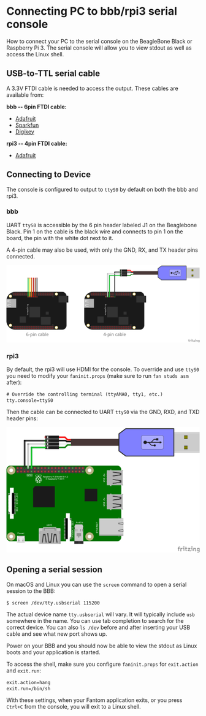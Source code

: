 # Connecting PC to bbb/rpi3 serial console

How to connect your PC to the serial console on the BeagleBone Black or
Raspberry Pi 3. The serial console will allow you to view stdout as well as
access the Linux shell.

## USB-to-TTL serial cable

A 3.3V FTDI cable is needed to access the output. These cables are available
from:

**bbb -- 6pin FTDI cable:**

 * [Adafruit](https://www.adafruit.com/products/70)
 * [Sparkfun](https://www.sparkfun.com/products/9717)
 * [Digikey](http://www.digikey.com/product-detail/en/TTL-232R-3V3/768-1015-ND/1836393)

**rpi3 -- 4pin FTDI cable:**

 * [Adafruit](https://www.adafruit.com/product/954)

## Connecting to Device

The console is configured to output to `ttyS0` by default on both the bbb and
rpi3.

### bbb

UART `ttyS0` is accessible by the 6 pin header labeled J1 on the Beaglebone
Black. Pin 1 on the cable is the black wire and connects to pin 1 on the board,
the pin with the white dot next to it.

A 4-pin cable may also be used, with only the GND, RX, and TX header pins
connected.

![Wiring Diagram](console-bbb.png)

### rpi3

By default, the rpi3 will use HDMI for the console. To override and use `ttyS0`
you need to modify your `faninit.props` (make sure to run `fan studs asm`
after):

    # Override the controlling terminal (ttyAMA0, tty1, etc.)
    tty.console=ttyS0

Then the cable can be connected to UART `ttyS0` via the GND, RXD, and TXD
header pins:

![Wiring Diagram](console-rpi3.png)

## Opening a serial session

On macOS and Linux you can use the `screen` command to open a serial session to
the BBB:

    $ screen /dev/tty.usbserial 115200

The actual device name `tty.usbserial` will vary. It will typically include
`usb` somewhere in the name. You can use tab completion to search for the
correct device. You can also `ls /dev` before and after inserting your USB
cable and see what new port shows up.

Power on your BBB and you should now be able to view the stdout as Linux boots
and your application is started.

To access the shell, make sure you configure `faninit.props` for `exit.action`
and `exit.run`:

    exit.action=hang
    exit.run=/bin/sh

With these settings, when your Fantom application exits, or you press `Ctrl+C`
from the console, you will exit to a Linux shell.